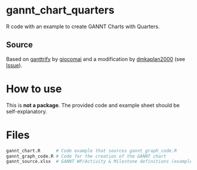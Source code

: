 # gannt_chart_quarters
R code with an example to create GANNT Charts with Quarters.

## Source

Based on [ganttrify](https://github.com/giocomai/ganttrify/) by [giocomai](https://github.com/giocomai) and a modification by [dmkaplan2000](https://github.com/dmkaplan2000) (see [Issue](https://github.com/giocomai/ganttrify/issues/40)).

# How to use

This is **not a package**. The provided code and example sheet should be self-explanatory.

# Files
```R
gannt_chart.R      # Code example that sources gannt_graph_code.R
gannt_graph_code.R # Code for the creation of the GANNT chart
gannt_source.xlsx  # GANNT WP/Activity & Milestone definitions (example)
```
